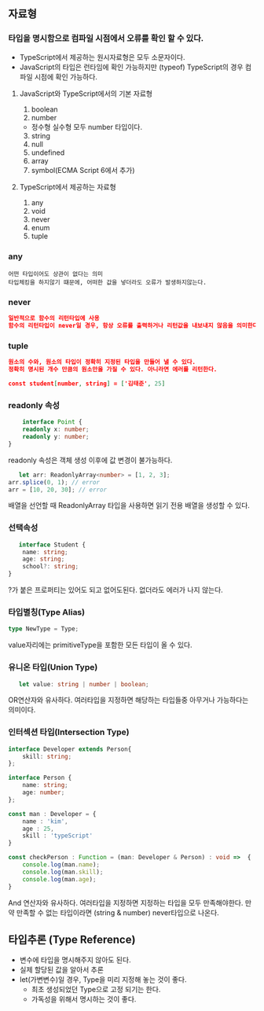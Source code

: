 ## 자료형

### 타입을 명시함으로 컴파일 시점에서 오류를 확인 할 수 있다.
- TypeScript에서 제공하는 원시자료형은 모두 소문자이다.
- JavaScript의 타입은 런타임에 확인 가능하지만 (typeof) TypeScript의 경우 컴파일 시점에 확인 가능하다.

1. JavaScript와 TypeScript에서의 기본 자료형
    1. boolean
    2. number
      - 정수형 실수형 모두 number 타입이다.
    3. string
    4. null
    5. undefined
    6. array
    7. symbol(ECMA Script 6에서 추가)

2. TypeScript에서 제공하는 자료형
    1. any
    2. void
    3. never
    4. enum
    5. tuple

### any

```text
어떤 타입이어도 상관이 없다는 의미
타입체킹을 하지않기 떄문에, 어떠한 값을 넣더라도 오류가 발생하지않는다.
```

### never

```json
일반적으로 함수의 리턴타입에 사용
함수의 리턴타입이 never일 경우, 항상 오류를 출력하거나 리턴값을 내보내지 않음을 의미한다.
```

### tuple

```json
원소의 수와, 원소의 타입이 정확히 지정된 타입을 만들어 낼 수 있다.
정확히 명시된 개수 만큼의 원소만을 가질 수 있다. 아니라면 에러를 리턴한다.

const student[number, string] = ['김태준', 25]
```

### readonly 속성

```typescript
    interface Point {
    readonly x: number;
    readonly y: number;
}
```

readonly 속성은 객체 생성 이후에 값 변경이 불가능하다.

```typescript
   let arr: ReadonlyArray<number> = [1, 2, 3];
arr.splice(0, 1); // error
arr = [10, 20, 30]; // error
```

배열을 선언할 때 ReadonlyArray<T> 타입을 사용하면 읽기 전용 배열을 생성할 수 있다.

### 선택속성

```typescript
   interface Student {
    name: string;
    age: string;
    school?: string;
}
```

?가 붙은 프로퍼티는 있어도 되고 없어도된다. 없더라도 에러가 나지 않는다.

### 타입별칭(Type Alias)

```typescript
type NewType = Type; 
```

value자리에는 primitiveType을 포함한 모든 타입이 올 수 있다.

### 유니온 타입(Union Type)

```typescript
   let value: string | number | boolean;
```

OR연산자와 유사하다. 여러타입을 지정하면 해당하는 타입들중 아무거나 가능하다는 의미이다.

### 인터섹션 타입(Intersection Type)

```typescript
interface Developer extends Person{
    skill: string;
};

interface Person {
    name: string;
    age: number;
};

const man : Developer = {
    name : 'kim',
    age : 25,
    skill : 'typeScript'
}

const checkPerson : Function = (man: Developer & Person) : void =>  {
    console.log(man.name);
    console.log(man.skill);
    console.log(man.age);
}
```

And 연산자와 유사하다. 여러타입을 지정하면 지정하는 타입을 모두 만족해야한다. 만약 만족할 수 없는 타입이라면 (string & number) never타입으로 나온다.


## 타입추론 (Type Reference)
- 변수에 타입을 명시해주지 않아도 된다.
- 실제 할당된 값을 알아서 추론
- let(가변변수)일 경우, Type을 미리 지정해 놓는 것이 좋다.
  - 최초 생성되었던 Type으로 고정 되기는 한다.  
  - 가독성을 위해서 명시하는 것이 좋다.